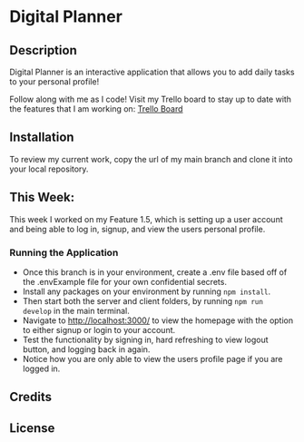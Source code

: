 # Digital Planner

## Description

Digital Planner is an interactive application that allows you to add daily tasks to your personal profile!

Follow along with me as I code! Visit my Trello board to stay up to date with the features that I am working on: [Trello Board](https://trello.com/b/Cu7Oloup/to-do-list)

## Installation

To review my current work, copy the url of my main branch and clone it into your local repository. 

## This Week:

This week I worked on my Feature 1.5, which is setting up a user account and being able to log in, signup, and view the users personal profile.

### Running the Application

 - Once this branch is in your environment, create a .env file based off of the .envExample file for your own confidential secrets.
 - Install any packages on your environment by running `npm install`.
 - Then start both the server and client folders, by running `npm run develop` in the main terminal.
 - Navigate to [http://localhost:3000/](http://localhost:3000/) to view the homepage with the option to either signup or login to your account.
 - Test the functionality by signing in, hard refreshing to view logout button, and logging back in again.
 - Notice how you are only able to view the users profile page if you are logged in. 

## Credits

## License

